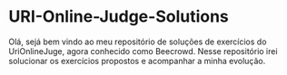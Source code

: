# URI-Online-Judge-Solutions

Olá, sejá bem vindo ao meu repositório de soluções de exercícios do UriOnlineJuge, agora conhecido como Beecrowd. Nesse repositório irei solucionar os exercícios propostos e acompanhar a minha evolução.
